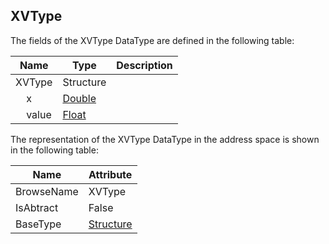 <!-- datatype -->
## XVType
<!-- end of description -->
The fields of the XVType DataType are defined in the following table:  

|Name|Type|Description|
|---|---|---|
|XVType|Structure||
|&nbsp;&nbsp;&nbsp;&nbsp;x|[Double](../../../Part3/DataTypes/Double/readme.md)||
|&nbsp;&nbsp;&nbsp;&nbsp;value|[Float](../../../Part3/DataTypes/Float/readme.md)||

The representation of the XVType DataType in the address space is shown in the following table:  

|Name|Attribute|
|---|---|
|BrowseName|XVType|
|IsAbtract|False|
|BaseType|[Structure](../../../Part3/DataTypes/Structure/readme.md)|

